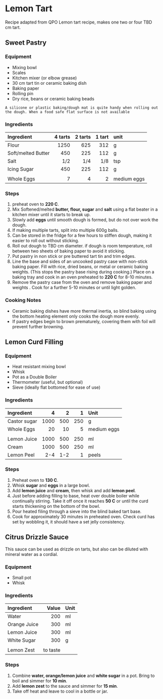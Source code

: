 # Lemon Tart

Recipe adapted from QPO Lemon tart recipe, makes one two or four TBD cm tart.

## Sweet Pastry

### Equipment

* Mixing bowl
* Scales
* Kitchen mixer (or elbow grease)
* 30 cm tart tin or ceramic baking dish
* Baking paper 
* Rolling pin
* Dry rice, beans or ceramic baking beads
```{note}
A silicone or plastic baking/dough mat is quite handy when rolling out the dough. When a food safe flat surface is not available
```

### Ingredients

| Ingredient         | 4 tarts | 2 tarts | 1 tart | unit        |
| :----------------- | ------: | ------: | -----: | :---------- |
| Flour              |    1250 |     625 |    312 | g           |
| Soft/melted Butter |     450 |     225 |    112 | g           |
| Salt               |     1/2 |     1/4 |    1/8 | tsp         |
| Icing Sugar        |     450 |     225 |    112 | g           |
|                    |         |         |        |             |
| Whole Eggs         |       7 |       4 |      2 | medium eggs |

### Steps

1. preheat oven to **220 C**.
2. Mix Softened/melted **butter, flour, sugar** and **salt** using a flat beater in a kitchen mixer until it starts to break up.
3. Slowly add **eggs** until smooth dough is formed, but do not over work the dough.
4. If making multiple tarts, split into multiple 600g balls.
5. Can be stored in the fridge for a few hours to stiffen dough, making it easier to roll out without sticking.
6. Roll out dough to TBD cm diameter. if dough is room temperature, roll between two sheets of baking paper to avoid it sticking.
7. Put pastry in non stick or pre buttered tart tin and trim edges.
8. Line the base and sides of an uncooked pastry case with non-stick baking paper. Fill with rice, dried beans, or metal or ceramic baking weights. (This stops the pastry base rising during cooking.) Place on a baking tray and cook in an oven preheated to **220 C** for 8-10 minutes.
9. Remove the pastry case from the oven and remove baking paper and weights . Cook for a further 5-10 minutes or until light golden.

### Cooking Notes

* Ceramic baking dishes have more thermal inertia, so blind baking using the bottom heating element only cooks the dough more evenly.
* If pastry edges begin to brown prematurely, covering them with foil will prevent further browning.

## Lemon Curd Filling

### Equipment

* Heat resistant mixing bowl
* Whisk
* Pot as a Double Boiler
* Thermometer (useful, but optional)
* Sieve (ideally flat bottomed for ease of use)
  

### Ingredients

| Ingredient   |    4 |   2 |   1 | Unit        |
| :----------- | ---: | --: | --: | :---------- |
| Castor sugar | 1000 | 500 | 250 | g           |
| Whole Eggs   |   20 |  10 |   5 | medium eggs |
|              |      |     |     |             |
| Lemon Juice  | 1000 | 500 | 250 | ml          |
| Cream        | 1000 | 500 | 250 | ml          |
| Lemon Peel   |  2-4 | 1-2 |   1 | peels       |

### Steps

1. Preheat oven to **130 C**.
2. Whisk **sugar** and **eggs** in a large bowl.
3. Add **lemon juice** and **cream**, then whisk and add **lemon peel**.
4. Just before adding filling to base, heat over double boiler while continually stirring. Take it off once it reaches **50 C**  or until the curd starts thickening on the bottom of the bowl.
5. Pour heated filing through a sieve into the blind baked tart base.
6. Cook for approximately 30 minutes in preheated oven. Check curd has set by wobbling it, it should have a set jelly consistency.
   

## Citrus Drizzle Sauce

This sauce can be used as drizzle on tarts, but also can be diluted with mineral water as a cordial.

### Equipment

* Small pot
* Whisk

### Ingredients

| Ingredient   |    Value | Unit |
| :----------- | -------: | :--- |
| Water        |      200 | ml   |
| Orange Juice |      300 | ml   |
| Lemon Juice  |      300 | ml   |
| White Sugar  |      300 | g    |
|              |          |      |
| Lemon Zest   | to taste |      |

### Steps

1. Combine **water, orange/lemon juice** and **white sugar** in a pot. Bring to boil and simmer for **10 min**.
2. Add **lemon zest** to the sauce and simmer for **15 min**.
3. Take off heat and leave to cool in a bottle or jar.
